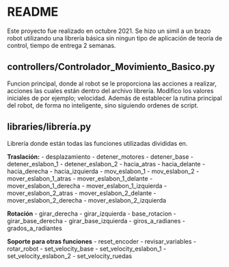 # README
Este proyecto fue realizado en octubre 2021. Se hizo un simil a un brazo robot utilizando una librería básica sin ningun tipo de aplicación de teoría de control, tiempo de entrega 2 semanas.

## controllers/Controlador_Movimiento_Basico.py
Funcion principal, donde al robot se le proporciona las acciones a realizar, acciones las cuales están dentro del archivo librería. Modifico los valores iniciales de por ejemplo; velocidad. Además de establecer la rutina principal del robot, de forma no inteligente, sino siguiendo ordenes de script.

## libraries/librería.py
Librería donde están todas las funciones utilizadas divididas en.

**Traslación:**
    - desplazamiento
    - detener_motores
    - detener_base
    - detener_eslabon_1
    - detener_eslabon_2
    - hacia_atras
    - hacia_delante
    - hacia_derecha
    - hacia_izquierda
    - mov_eslabon_1
    - mov_eslabon_2
    - mover_eslabon_1_atras
    - mover_eslabon_1_delante
    - mover_eslabon_1_derecha
    - mover_eslabon_1_izquierda
    - mover_eslabon_2_atras
    - mover_eslabon_2_delante
    - mover_eslabon_2_derecha
    - mover_eslabon_2_izquierda

**Rotación**
    - girar_derecha
    - girar_izquierda
    - base_rotacion
    - girar_base_derecha
    - girar_base_izquierda
    - giros_a_radianes
    - grados_a_radiantes

**Soporte para otras funciones**
    - reset_encoder
    - revisar_variables
    - rotar_robot
    - set_velocity_base
    - set_velocity_eslabon_1
    - set_velocity_eslabon_2
    - set_velocity_ruedas